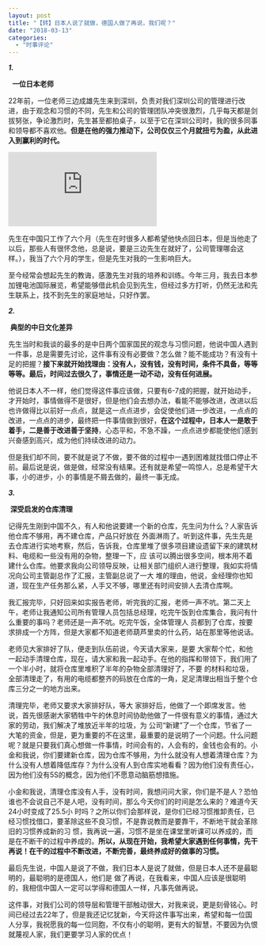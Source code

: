 ```yaml
---
layout: post
title: "【转】日本人说了就做，德国人做了再说，我们呢？"
date: "2018-03-13"
categories: 
  - "时事评论"
---
```


_**1.**_

  **一位日本老师**

22年前，一位老师三边成雄先生来到深圳，负责对我们深圳公司的管理进行改进，由于观念和习惯的不同，先生和公司的管理团队冲突很激烈，几乎每天都是剑拔努张，争论激烈时，先生甚至都拍桌子，以至于它在深圳公司时，我的很多同事和领导都不喜欢他。**但是在他的强力推动下，公司仅仅三个月就扭亏为盈，从此进入到赢利的时代。**

![](http://img.suilengea.com/img.php?tag=a&url=mmbiz.qpic.cn/mmbiz_png/A1LTjusfEnz3HE9xVggQXMFAxo0vyHTzpXnsLDsZucwLW6715AYTVbpZqVaeRyp2mX9NpknPmiaYzXooWfGRnqQ/640?wx_fmt=png "undefined")

先生在中国只工作了六个月（先生在时很多人都希望他快点回日本，但是当他走了以后，那些人有很怀念他，总是说，要是三边先生在就好了，公司管理哪会这样。），我当了六个月的学生，但是先生对我的一生影响巨大。

至今经常会想起先生的教诲，感激先生对我的培养和训练。今年三月，我去日本参加锂电池国际展览，希望能够借此机会见到先生，但经过多方打听，仍然无法和先生联系上，找不到先生的家庭地址，只好作罢。

_**2.**_

 **典型的中日文化差异**

先生当时和我谈的最多的是中日两个国家国民的观念与习惯问题，他说中国人遇到一件事，总是需要先讨论，这件事有没有必要做？怎么做？能不能成功？有没有十足的把握？**接下来就开始找理由：没有人，没有钱，没有时间，条件不具备，等等等等。最后，时间过去很久了，事情还是一动不动，没有任何进展。**

他说日本人不一样，他们觉得这件事应该做，只要有6-7成的把握，就开始动手，才开始时，事情做得不是很好，但是他们会去想办法，看能不能够改进，改进以后也许做得比以前好一点点，就是这一点点进步，会促使他们进一步改进，一点点的改进，一点点的进步，最终把一件事情做到很好，**在这个过程中，日本人一是敢于着手，二是善于改进善于坚持**，心态平和，不急不躁，一点点进步都能使他们感到兴奋感到高兴，成为他们持续改进的动力。

但是我们却不同，要不就是说了不做，要不做的过程中一遇到困难就找借口停止不前。最后说是说，做是做，经常没有结果。还有就是希望一鸣惊人，总是希望干大事，小的进步，小 的事情是不屑去做的，最终一事无成。

_**3.**_

 **深受启发的仓库清理**

记得先生刚到中国不久，有人和他说要建一个新的仓库，先生问为什么？人家告诉他仓库不够用，再不建仓库，产品只好放在 外面淋雨了。听到这件事，先生先是去仓库进行实地考察，然后，告诉我，仓库里堆了很多项目建设遗留下来的建筑材料、电缆和一些没有用的杂物，整理一下，应 该可以腾出很多空间，根本用不着建什么仓库。他要求我向公司领导反映，让相关部门组织人进行整理，我如实将情况向公司主管副总作了汇报，主管副总说了一大 堆的理由，他说，金经理你也知道，现在生产任务那么紧，人手又不够，哪里还有时间安排人去清仓库啊。

我汇报完毕，只好回来如实报告老师，听完我的汇报，老师一声不吭。第二天上午，老师让我通知公司所有管理人员包括总经理，吃完午饭到仓库集合，我问有什么重要的事吗？老师还是一声不吭。吃完午饭，全体管理人 员都到了仓库，按要求排成一个方阵，但是大家都不知道老师葫芦里卖的什么药，站在那里等他说话。

老师见大家排好了队，便走到队伍前说，今天请大家来，是要 大家帮个忙，和他一起动手清理仓库，现在，请大家和我一起动手。在他的指挥和带领下，我们用了一个半小时，就将仓库里堆积了半年的杂物全部清理好了，不要 的材料和垃圾，全部清理走了，有用的电缆都整齐的码放在仓库的一角，足足清理出相当于整个仓库三分之一的地方出来。

清理完毕，老师又要求大家排好队，等大 家排好后，他做了一个即席发言。他说，首先很感谢大家牺牲中午的休息时间协助他做了一件很有意义的事情，通过大家的劳动，我们解决了堆放近半年的垃圾，为 公司“新建”了一个仓库，节省了一大笔的资金，但是，更为重要的不在这里，最重要的是说明了一个问题。什么问题呢？就是只要我们真心想做一件事情，时间会有的，人会有的，金钱也会有的。小金和我说，你们要建新仓库，因为仓库不够用，为什么就没有人想着清理仓库？为什么没有人想着降低库存？为什么没有人到仓库实地看看？因为他们没有责任心，因为他们没有5S的概念，因为他们不愿意动脑筋想措施。

小金和我说，清理仓库没有人手，没有时间，我想问问大家，你们是不是人？恐怕谁也不会说自己不是人吧，没有时间，那么今天你们的时间是怎么来的？难道今天24小时变成了25.5小 时吗？之所以你们会那样说，是你们已经习惯推卸责任，已经习惯找借口，要革除这些不良习惯，不是靠说教而是要靠干，不断地干就会革除旧的习惯养成新的习 惯，我再说一遍，习惯不是坐在课堂里听课可以养成的，而是在不断干的过程中养成的。**所以，从现在开始，我希望大家遇到任何事情，先干再说！在干的过程中不断改进，不断完善，最终养成好的做事的习惯。**

最后先生说，中国人是说了不做，我们日本人是说了就做，但是日本人还不是最聪明的，最聪明的是德国人，他们是 做了再说，在我看来，中国人应该是很聪明的，我相信中国人一定可以学得和德国人一样，凡事先做再说。

这件事，对我们公司的领导层和管理干部触动很大，对我来说，更是刻骨铭心。时间已经过去22年了，但是我还记忆犹新，今天将这件事写出来，希望和每一位国人分享，我祝愿我的每一位同胞，不仅有小的聪明，更有大的智慧，不要因为仇恨就蔑视人家，我们更要学习人家的优点！
